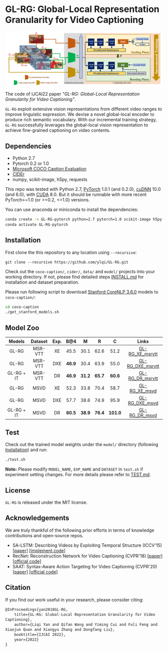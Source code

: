 # GL-RG: Global-Local Representation Granularity for Video Captioning

![framework.png](Figs/framework.png)

The code of IJCAI22 paper *"GL-RG: Global-Local Representation Granularity for Video Captioning"*. 

`GL-RG` exploit extensive vision representations from different video ranges to improve linguistic expression. We devise a novel global-local encoder to produce rich semantic vocabulary. With our incremental training strategy, `GL-RG` successfully leverages the global-local vision representation to achieve fine-grained captioning on video contents. 




## Dependencies

* Python 2.7
* Pytorch 0.2 or 1.0
* [Microsoft COCO Caption Evaluation](https://github.com/tylin/coco-caption)
* [CIDEr](https://github.com/plsang/cider)
* numpy, scikit-image, h5py, requests 

This repo was tested with Python 2.7, [PyTorch](https://pytorch.org) 1.0.1 (and 0.2.0), [cuDNN](https://developer.nvidia.com/cudnn) 10.0 (and 6.0), with [CUDA](https://developer.nvidia.com/cuda-toolkit) 8.0. But it should be runnable with more recent PyTorch>=1.0 (or >=0.2, <=1.0) versions.

You can use anaconda or miniconda to install the dependencies:
```bash
conda create -n GL-RG-pytorch python=2.7 pytorch=1.0 scikit-image h5py requests
conda activate GL-RG-pytorch
```



## Installation

First clone the this repository to any location using `--recursive`:

```ba
git clone --recursive https://github.com/ylqi/GL-RG.git
```

Check out the `coco-caption/`,  `cider/`,  `data/` and `model/` projects into your working directory. If not, please find detailed steps [INSTALL.md](docs/INSTALL.md) for installation and dataset preparation.

Please run following script to download [Stanford CoreNLP 3.6.0](http://stanfordnlp.github.io/CoreNLP/index.html) models to `coco-caption/`:

```bash
cd coco-caption
./get_stanford_models.sh
```



## Model Zoo

| Models | Dataset | Exp. | B@4 | M | R | C | Links |
| :--------: | :---------: | :-----------: | :----------: | :----------: | :----------: | :----------: | :----------: |
| GL-RG | MSR-VTT | XE | 45.5  | 30.1 | 62.6 | 51.2 | [GL-RG_XE_msrvtt](https://github.com/goodproj13/GL-RG/tree/main/model/GL-RG_XE_msrvtt/model.pth) |
| GL-RG | MSR-VTT | DXE | **46.9** | 30.4 | 63.9 | 55.0 | [GL-RG_DXE_msrvtt](https://github.com/goodproj13/GL-RG/tree/main/model/GL-RG_DXE_msrvtt/model.pth) |
| GL-RG + IT | MSR-VTT | DR | **46.9** | **31.2** | **65.7** | **60.6** | [GL-RG_DR_msrvtt](https://github.com/goodproj13/GL-RG/tree/main/model/GL-RG_DR_msrvtt/model.pth) |
| GL-RG | MSVD | XE | 52.3  | 33.8 | 70.4 | 58.7 | [GL-RG_XE_msvd](https://github.com/goodproj13/GL-RG/tree/main/model/GL-RG_XE_msvd/model.pth) |
| GL-RG | MSVD | DXE | 57.7 | 38.6 | 74.9 | 95.9 | [GL-RG_DXE_msvd](https://github.com/goodproj13/GL-RG/tree/main/model/GL-RG_DXE_msvd/model.pth) |
| GL-RG + IT | MSVD | DR | **60.5** | **38.9** | **76.4** | **101.0** | [GL-RG_DR_msvd](https://github.com/goodproj13/GL-RG/tree/main/model/GL-RG_DR_msvd/model.pth) |



## Test

Check out the trained model weights under the `model/` directory (following [Installation](docs/INSTALL.md)) and run:
```bash
./test.sh
```

**Note:** Please modify `MODEL_NAME`, `EXP_NAME` and `DATASET` in `test.sh` if experiment setting changes. For more details please refer to [TEST.md](docs/TEST.md).



## License

`GL-RG` is released under the MIT license.



## Acknowledgements
We are truly thankful of the following prior efforts in terms of knowledge contributions and open-source repos.
+ SA-LSTM: Describing Videos by Exploiting Temporal Structure (ICCV'15) [[paper]](https://www.cv-foundation.org/openaccess/content_iccv_2015/papers/Yao_Describing_Videos_by_ICCV_2015_paper.pdf) [[implement code]](https://github.com/hobincar/SA-LSTM)
+ RecNet: Reconstruction Network for Video Captioning (CVPR'18) [[paper]](https://openaccess.thecvf.com/content_cvpr_2018/papers/Wang_Reconstruction_Network_for_CVPR_2018_paper.pdf) [[official code]](https://github.com/hobincar/RecNet) 
+ SAAT: Syntax-Aware Action Targeting for Video Captioning (CVPR'20) [[paper]](https://openaccess.thecvf.com/content_CVPR_2020/papers/Zheng_Syntax-Aware_Action_Targeting_for_Video_Captioning_CVPR_2020_paper.pdf) [[official code]](https://github.com/SydCaption/SAAT)



## Citation
If you find our work useful in your research, please consider citing:
```
@InProceedings{yan2018GL-RG,
    title={GL-RG: Global-Local Representation Granularity for Video Captioning},
    author={Liqi Yan and Qifan Wang and Yiming Cui and Fuli Feng and Xiaojun Quan and Xiangyu Zhang and Dongfang Liu},
    booktitle={IJCAI 2022},
    year={2022}
}
```
